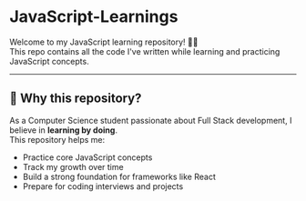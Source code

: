 # JavaScript-Learnings

Welcome to my JavaScript learning repository! 👩‍💻  
This repo contains all the code I've written while learning and practicing JavaScript concepts.

---

## 🚀 Why this repository?

As a Computer Science student passionate about Full Stack development, I believe in **learning by doing**.  
This repository helps me:

- Practice core JavaScript concepts
- Track my growth over time
- Build a strong foundation for frameworks like React
- Prepare for coding interviews and projects
  
